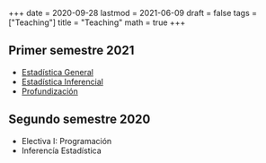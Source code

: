 +++
date      = 2020-09-28
lastmod   = 2021-06-09
draft     = false
tags      = ["Teaching"]
title     = "Teaching"
math      = true
+++

## Primer semestre 2021
* [Estadística General](https://alexrojas.netlify.app/post/eg/)
* [Estadística Inferencial](https://alexrojas.netlify.app/post/ie/)
* [Profundización](https://alexrojas.netlify.app/post/mf/)

## Segundo semestre 2020
* Electiva I: Programación
* Inferencía Estadística
